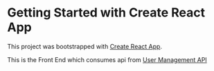 # Getting Started with Create React App

This project was bootstrapped with [Create React App](https://github.com/facebook/create-react-app).

This is the Front End which consumes api from  [User Management API](https://github.com/learningnoobi/UserManagementApi)
